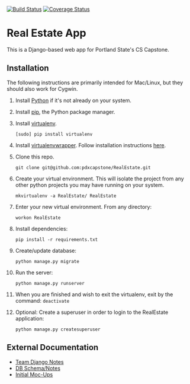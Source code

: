 [![Build Status](https://travis-ci.org/pdxcapstone/RealEstate.svg?branch=travis_ci)](https://travis-ci.org/pdxcapstone/RealEstate)
[![Coverage Status](https://coveralls.io/repos/pdxcapstone/RealEstate/badge.svg)](https://coveralls.io/r/pdxcapstone/RealEstate)

# Real Estate App
This is a Django-based web app for Portland State's CS Capstone. 

## Installation
The following instructions are primarily intended for Mac/Linux, but they should also work for Cygwin.

1. Install [Python](https://www.python.org/downloads/) if it's not already on your system.

2. Install [pip](https://pip.pypa.io/en/latest/installing.html), the Python package manager.

3. Install [virtualenv](https://virtualenv.pypa.io/en/latest/). 

	```[sudo] pip install virtualenv```

4. Install [virtualenvwrapper](http://virtualenvwrapper.readthedocs.org/en/latest/index.html). Follow installation instructions [here](http://virtualenvwrapper.readthedocs.org/en/latest/install.html).

5. Clone this repo.

	```git clone git@github.com:pdxcapstone/RealEstate.git```

6. Create your virtual environment. This will isolate the project from any other python projects you may have running on your system.

	```mkvirtualenv -a RealEstate/ RealEstate```

7. Enter your new virtual environment. From any directory: 

	```workon RealEstate```

8. Install dependencies:

	```pip install -r requirements.txt```

9. Create/update database:

	```python manage.py migrate```

10. Run the server:

	```python manage.py runserver```

11. When you are finished and wish to exit the virtualenv, exit by the command: ```deactivate```

12. Optional: Create a superuser in order to login to the RealEstate application: 
    
    ```python manage.py createsuperuser```

## External Documentation

* [Team Django Notes](https://drive.google.com/drive/folders/0B24lwkPmIOELNS1paFlwaHRJYnc)
* [DB Schema/Notes](https://drive.google.com/drive/folders/0BySvjEj8bWEqfnJFUDU3dW9TY3N5VUJCam5VVE9Xc0dMWlNDWVF4MnNDVjMxODlEQ1NQcnc)
* [Initial Moc-Ups](https://docs.google.com/uc?authuser=0&id=0B5P01o4Jp1ZlWkFMcDkwODUxdEExd1RxTWl1a2d5elR5TFZv&export=download)
